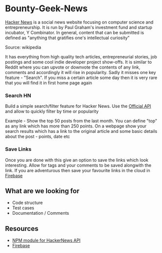 # Bounty-Geek-News

[Hacker News](https://news.ycombinator.com) is a social news website focusing on computer science and entrepreneurship. It is run by Paul Graham's investment fund and startup incubator, Y Combinator. In general, content that can be submitted is defined as "anything that gratifies one's intellectual curiosity"

Source: wikipedia

It has everything from high quality tech articles, entrepreneurial stories, job postings and some cool indie developer project show-offs. It is similar to Reddit where you can upvote or downvote the contents of any link, comments and accordingly it will rise in popularity. Sadly it misses one key feature - "Search". If you miss a certain article some day then it is very rare that you will find it in first home page again

### Search HN
Build a simple search/filter feature for Hacker News. Use the [Official API](https://github.com/HackerNews/API) and allow to quickly filter by time or popularity

Example - Show the top 50 posts from the last month. You can define "top" as any link which has more than 250 points. On a webpage show your search results which has a link to the original article and some basic details about the post - points, date etc

### Save Links
Once you are done with this give an option to save the links which look interesting. Allow for tags and your comments to be saved alongwith the link. If you are adventurous then save your favourite links in the cloud in [Firebase](https://firebase.google.com/docs/database/)

## What are we looking for
- Code structure
- Test cases
- Documentation / Comments

## Resources
- [NPM module for HackerNews API](https://www.npmjs.com/package/hackernews-api)
- [Firebase](https://firebase.google.com/docs/database/)
